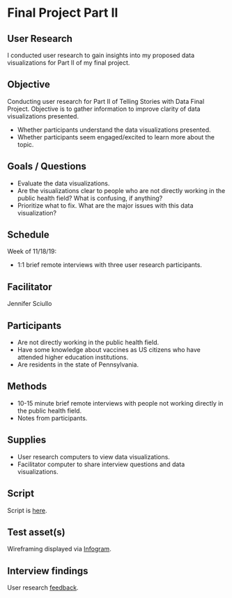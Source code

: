 # Final Project Part II

## User Research

I conducted user research to gain insights into my proposed data visualizations for Part II of my final project.

## Objective

Conducting user research for Part II of Telling Stories with Data Final Project. Objective is to gather information to improve clarity of data visualizations presented.

 * Whether participants understand the data visualizations presented.
 * Whether participants seem engaged/excited to learn more about the topic.

## Goals / Questions

 * Evaluate the data visualizations.
 * Are the visualizations clear to people who are not directly working in the public health field? What is confusing, if anything?
 * Prioritize what to fix. What are the major issues with this data visualization?

## Schedule

Week of 11/18/19:

* 1:1 brief remote interviews with three user research participants.

## Facilitator

Jennifer Sciullo

## Participants

* Are not directly working in the public health field.
* Have some knowledge about vaccines as US citizens who have attended higher education institutions.
* Are residents in the state of Pennsylvania.

## Methods

* 10-15 minute brief remote interviews with people not working directly in the public health field.
* Notes from participants.

## Supplies

 * User research computers to view data visualizations.
 * Facilitator computer to share interview questions and data visualizations.

## Script

Script is [here](TSWD_user_research_script.md).

## Test asset(s)

Wireframing displayed via [Infogram](https://infogram.com/wireframe-measles-1hkv2nn3v9on2x3?live).

## Interview findings

User research [feedback](user_research_feedback.md).

